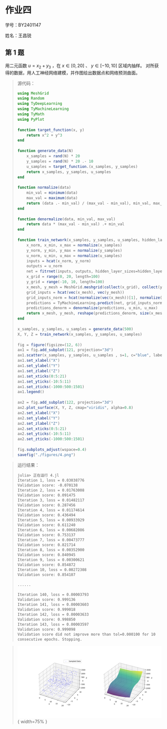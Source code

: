 # 作业四

学号：BY2401147

姓名：王昌锐

## 第 1 题

用二元函数 $u = x_{2} + y_{3}$ ，在 $x ∈ [0, 20]$ 、 $y ∈ [-10, 10]$ 区域内抽样。
对所获得的数据，用人工神经网络建模，并作图绘出数据点和网络预测曲面。

> 源代码：
> ```Julia
> using MeshGrid
> using Random
> using TyDeepLearning
> using TyMachineLearning
> using TyMath
> using PyPlot
> 
> function target_function(x, y)
>     return x^2 + y^3
> end
> 
> function generate_data(N)
>     x_samples = rand(N) * 20
>     y_samples = rand(N) * 20 .- 10
>     u_samples = target_function.(x_samples, y_samples)
>     return x_samples, y_samples, u_samples
> end
> 
> function normalize(data)
>     min_val = minimum(data)
>     max_val = maximum(data)
>     return (data .- min_val) / (max_val - min_val), min_val, max_val
> end
> 
> function denormalize(data, min_val, max_val)
>     return data * (max_val - min_val) .+ min_val
> end
> 
> function train_network(x_samples, y_samples, u_samples, hidden_layer_sizes=(100, 100, 10), max_iter=10000, verbose=true)
>     x_norm, x_min, x_max = normalize(x_samples)
>     y_norm, y_min, y_max = normalize(y_samples)
>     u_norm, u_min, u_max = normalize(u_samples)
>     inputs = hcat(x_norm, y_norm)
>     outputs = u_norm
>     net = fitrnet(inputs, outputs, hidden_layer_sizes=hidden_layer_sizes, max_iter=max_iter, verbose=verbose)
>     x_grid = range(0, 20, length=100)
>     y_grid = range(-10, 10, length=100)
>     x_mesh, y_mesh = MeshGrid.meshgrid(collect(x_grid), collect(y_grid))
>     grid_inputs = hcat(vec(x_mesh), vec(y_mesh))
>     grid_inputs_norm = hcat(normalize(vec(x_mesh))[1], normalize(vec(y_mesh))[1])
>     predictions = TyMachineLearning.predict(net, grid_inputs_norm)
>     predictions_denorm = denormalize(predictions, u_min, u_max)
>     return x_mesh, y_mesh, reshape(predictions_denorm, size(x_mesh))
> end
> 
> x_samples, y_samples, u_samples = generate_data(500)
> X, Y, Z = train_network(x_samples, y_samples, u_samples)
> 
> fig = figure(figsize=(12, 6))
> ax1 = fig.add_subplot(121, projection="3d")
> ax1.scatter(x_samples, y_samples, u_samples , s=1, c="blue", label="Sampled Data", alpha=0.5, marker="o")
> ax1.set_xlabel("X")
> ax1.set_ylabel("Y")
> ax1.set_zlabel("Z")
> ax1.set_xticks(0:5:21)
> ax1.set_yticks(-10:5:11)
> ax1.set_zticks(-1000:500:1501)
> ax1.legend()
> 
> ax2 = fig.add_subplot(122, projection="3d")
> ax2.plot_surface(X, Y, Z, cmap="viridis", alpha=0.8)
> ax2.set_xlabel("X")
> ax2.set_ylabel("Y")
> ax2.set_zlabel("Z")
> ax2.set_xticks(0:5:21)
> ax2.set_yticks(-10:5:11)
> ax2.set_zticks(-1000:500:1501)
> 
> fig.subplots_adjust(wspace=0.4)
> savefig("./figures/4.png")
> ```

> 运行结果：
> ```plaintext
> julia> 正在运行 4.jl
> Iteration 1, loss = 0.03038776
> Validation score: -0.070138
> Iteration 2, loss = 0.01763008
> Validation score: 0.091475
> Iteration 3, loss = 0.01482117
> Validation score: 0.287456
> Iteration 4, loss = 0.01174614
> Validation score: 0.436494
> Iteration 5, loss = 0.00933929
> Validation score: 0.611240
> Iteration 6, loss = 0.00682086
> Validation score: 0.753137
> Iteration 7, loss = 0.00473777
> Validation score: 0.821714
> Iteration 8, loss = 0.00352900
> Validation score: 0.840945
> Iteration 9, loss = 0.00300621
> Validation score: 0.854872
> Iteration 10, loss = 0.00272308
> Validation score: 0.854107
> 
> ......
>
> Iteration 140, loss = 0.00003793
> Validation score: 0.999136
> Iteration 141, loss = 0.00003603
> Validation score: 0.999018
> Iteration 142, loss = 0.00003633
> Validation score: 0.998850
> Iteration 143, loss = 0.00003597
> Validation score: 0.999098
> Validation score did not improve more than tol=0.000100 for 10 consecutive epochs. Stopping.
> ```

> ![结果可视化](./figures/4.png){ width=75% }

